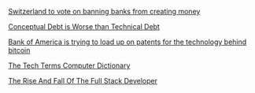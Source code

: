 <a href="http://www.telegraph.co.uk/finance/economics/11999966/Switzerland-to-vote-on-banning-banks-from-creating-money.html" target="_blank">Switzerland to vote on banning banks from creating money</a>

<a href="https://medium.com/@nicolaerusan/conceptual-debt-is-worse-than-technical-debt-5b65a910fd46#.gzwdeaqya" target="_blank">Conceptual Debt is Worse than Technical Debt</a>

<a href="http://qz.com/578974/bank-of-america-is-trying-to-load-up-on-patents-for-the-technology-behind-bitcoin/" target="_blank">Bank of America is trying to load up on patents for the technology behind bitcoin</a>

<a href="http://techterms.com/" target="_blank">The Tech Terms Computer Dictionary</a>

<a href="http://techcrunch.com/2014/11/08/the-rise-and-fall-of-the-full-stack-developer/" target="_blank">The Rise And Fall Of The Full Stack Developer</a>

